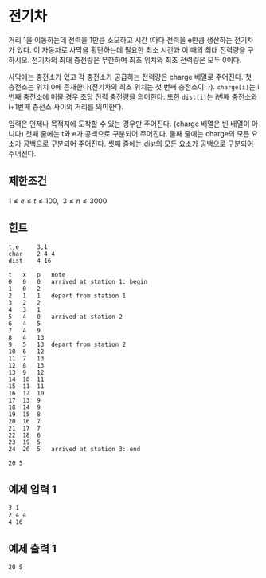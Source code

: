 # 전기차

거리 1을 이동하는데 전력을 1만큼 소모하고 시간 t마다 전력을 e만큼 생산하는 전기차가 있다. 이 자동차로 사막을 횡단하는데 필요한 최소 시간과 이 때의 최대 전력량을 구하시오.
전기차의 최대 충전량은 무한하며 최초 위치와 최초 전력량은 모두 0이다. 

사막에는 충전소가 있고 각 충전소가 공급하는 전력량은 charge 배열로 주어진다.
첫 충전소는 위치 0에 존재한다(전기차의 최초 위치는 첫 번째 충전소이다).
`charge[i]`는 i번째 충전소에 머물 경우 초당 전력 충전량을 의미한다.
또한 `dist[i]`는 i번째 충전소와 i+1번째 충전소 사이의 거리를 의미한다.

입력은 언제나 목적지에 도착할 수 있는 경우만 주어진다. (charge 배열은 빈 배열이 아니다)
첫째 줄에는 t와 e가 공백으로 구분되어 주어진다.
둘째 줄에는 charge의 모든 요소가 공백으로 구분되어 주어진다.
셋째 줄에는 dist의 모든 요소가 공백으로 구분되어 주어진다.

## 제한조건

$1 \le e \le t \le 100, \enspace 3 \le n \le 3000$

## 힌트

```
t,e     3,1
char	2 4 4
dist	4 16
```
```
t	x	p	note
0	0	0	arrived at station 1: begin
1	0	2	
2	1	1	depart from station 1
3	2	2	
4	3	1	
5	4	0	arrived at station 2
6	4	5
7	4	9	
8	4	13	
9	5	13	depart from station 2
10	6	12
11	7	13
12	8	13
13	9	12
14	10	11
15	11	11
16	12	10
17	13	9
18	14	9
19	15	8
20	16	7
21	17	7
22	18	6
23	19	5
24	20	5   arrived at station 3: end
```
```
20 5
```

## 예제 입력 1

```
3 1
2 4 4
4 16
```

## 예제 출력 1

```
20 5
```

